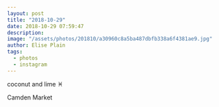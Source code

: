 ```yaml
---
layout: post
title: "2018-10-29"
date: 2018-10-29 07:59:47
description: 
image: "/assets/photos/201810/a30960c8a5ba487dbfb338a6f4381ae9.jpg"
author: Elise Plain
tags: 
  - photos
  - instagram
---
```


coconut and lime ♓️
<p></p>
Camden Market